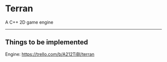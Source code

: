 # Terran
A C++ 2D game engine

---

## Things to be implemented

Engine:
https://trello.com/b/A212TiBI/terran
